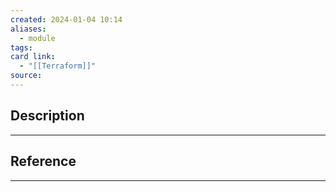 ```yaml
---
created: 2024-01-04 10:14
aliases:
  - module
tags: 
card link:
  - "[[Terraform]]"
source:
---
```

## Description
---





## Reference
---





